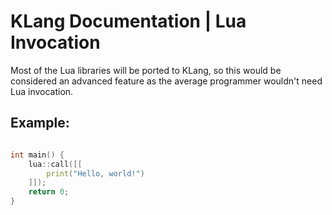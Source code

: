 # KLang Documentation | Lua Invocation

Most of the Lua libraries will be ported to KLang, so this would be considered an advanced feature as the average programmer wouldn't need Lua invocation.

## Example:

```c++

int main() {
    lua::call([[
        print("Hello, world!")
    ]]);
    return 0;
}

```
